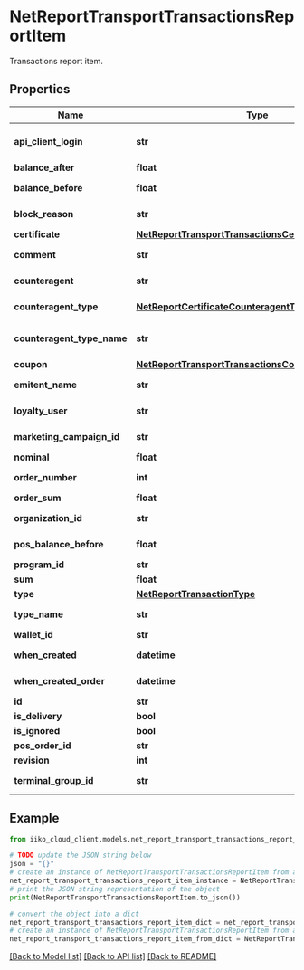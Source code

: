 # NetReportTransportTransactionsReportItem

Transactions report item.

## Properties

Name | Type | Description | Notes
------------ | ------------- | ------------- | -------------
**api_client_login** | **str** | Api client login. Can be null. | [optional] 
**balance_after** | **float** | Balance after. | [optional] 
**balance_before** | **float** | Balance before. | [optional] 
**block_reason** | **str** | Block reason. Can be null. | [optional] 
**certificate** | [**NetReportTransportTransactionsCertificateReportItem**](NetReportTransportTransactionsCertificateReportItem.md) | Certificate. | [optional] 
**comment** | **str** | Comment. Can be null. | [optional] 
**counteragent** | **str** | Counteragent. Can be null. | [optional] 
**counteragent_type** | [**NetReportCertificateCounteragentType**](NetReportCertificateCounteragentType.md) | Counteragent type. | [optional] 
**counteragent_type_name** | **str** | Counteragent type name. Can be null. | [optional] 
**coupon** | [**NetReportTransportTransactionsCouponReportItem**](NetReportTransportTransactionsCouponReportItem.md) | Coupon. | [optional] 
**emitent_name** | **str** | Emitent name. Can be null. | [optional] 
**loyalty_user** | **str** | Loyalty user. Can be null. | [optional] 
**marketing_campaign_id** | **str** | Marketing campaign id. | [optional] 
**nominal** | **float** | Nominal. | [optional] 
**order_number** | **int** | Order number. | [optional] 
**order_sum** | **float** | Order sum. | [optional] 
**organization_id** | **str** | Organization id. | 
**pos_balance_before** | **float** | Pos balance before. | [optional] 
**program_id** | **str** | Program id. | [optional] 
**sum** | **float** | Sum. | [optional] 
**type** | [**NetReportTransactionType**](NetReportTransactionType.md) | Type. | [optional] 
**type_name** | **str** | Type name. Can be null. | [optional] 
**wallet_id** | **str** | Wallet id. | [optional] 
**when_created** | **datetime** | When created. | [optional] 
**when_created_order** | **datetime** | When created order. | [optional] 
**id** | **str** | Id. | 
**is_delivery** | **bool** | Is delivery. | [optional] 
**is_ignored** | **bool** | Is ignored. | [optional] 
**pos_order_id** | **str** | Pos order id. | [optional] 
**revision** | **int** | Revision. | 
**terminal_group_id** | **str** | Terminal group id. | [optional] 

## Example

```python
from iiko_cloud_client.models.net_report_transport_transactions_report_item import NetReportTransportTransactionsReportItem

# TODO update the JSON string below
json = "{}"
# create an instance of NetReportTransportTransactionsReportItem from a JSON string
net_report_transport_transactions_report_item_instance = NetReportTransportTransactionsReportItem.from_json(json)
# print the JSON string representation of the object
print(NetReportTransportTransactionsReportItem.to_json())

# convert the object into a dict
net_report_transport_transactions_report_item_dict = net_report_transport_transactions_report_item_instance.to_dict()
# create an instance of NetReportTransportTransactionsReportItem from a dict
net_report_transport_transactions_report_item_from_dict = NetReportTransportTransactionsReportItem.from_dict(net_report_transport_transactions_report_item_dict)
```
[[Back to Model list]](../README.md#documentation-for-models) [[Back to API list]](../README.md#documentation-for-api-endpoints) [[Back to README]](../README.md)


